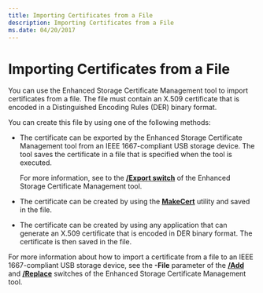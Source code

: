 ```yaml
---
title: Importing Certificates from a File
description: Importing Certificates from a File
ms.date: 04/20/2017
---
```


# Importing Certificates from a File


You can use the Enhanced Storage Certificate Management tool to import certificates from a file. The file must contain an X.509 certificate that is encoded in a Distinguished Encoding Rules (DER) binary format.

You can create this file by using one of the following methods:

-   The certificate can be exported by the Enhanced Storage Certificate Management tool from an IEEE 1667-compliant USB storage device. The tool saves the certificate in a file that is specified when the tool is executed.

    For more information, see to the [**/Export switch**](-export-switch.md) of the Enhanced Storage Certificate Management tool.

-   The certificate can be created by using the [**MakeCert**](makecert.md) utility and saved in the file.

-   The certificate can be created by using any application that can generate an X.509 certificate that is encoded in DER binary format. The certificate is then saved in the file.

For more information about how to import a certificate from a file to an IEEE 1667-compliant USB storage device, see the **-File** parameter of the [**/Add**](enhstor-add-switch.md) and [**/Replace**](-replace-switch.md) switches of the Enhanced Storage Certificate Management tool.

 

 






